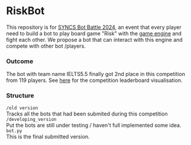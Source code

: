 # RiskBot
This repository is for [SYNCS Bot Battle 2024](https://syncs.org.au/competition), an event that every player need to build a bot to play board game "Risk" with the [game engine](https://github.com/syncs-usyd/risk-game-engine) and fight each other. We propose a bot that can interact with this engine and compete with other bot /players.  
### Outcome
The bot with team name IELTS5.5 finally got 2nd place in this competition from 119 players. See [here](https://public.flourish.studio/visualisation/18739779/) for the competition leaderboard visualisation.
### Structure
``` /old version ```  
Tracks all the bots that had been submited during this competition  
``` /developing_version ```  
Put the bots are still under testing / haven't full implemented some idea.  
``` bot.py ```  
This is the final submitted version.
